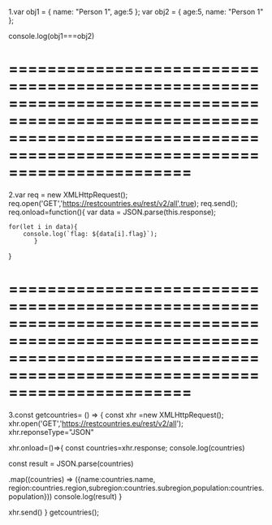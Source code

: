 1.var obj1 = { name: "Person 1", age:5 };
  var obj2 = { age:5, name: "Person 1" };

  console.log(obj1===obj2)
  
  
  
  ===============================================================================================================================================================================
  ===============================================================================================================================================================================
  
  
2.var req = new XMLHttpRequest();
req.open('GET','https://restcountries.eu/rest/v2/all',true);
req.send();
req.onload=function(){
    var data = JSON.parse(this.response);
     
    for(let i in data){
        console.log(`flag: ${data[i].flag}`);
           }
   
}



===============================================================================================================================================================================
===============================================================================================================================================================================



3.const getcountries= () => {
  const xhr =new XMLHttpRequest();
  xhr.open('GET','https://restcountries.eu/rest/v2/all');
  xhr.reponseType="JSON"

xhr.onload=()=>{
  const countries=xhr.response;
  console.log(countries)
  
  const result = JSON.parse(countries)

  .map((countries) => ({name:countries.name, region:countries.region,subregion:countries.subregion,population:countries.population}))
console.log(result)
  }

xhr.send()
}
getcountries();














































